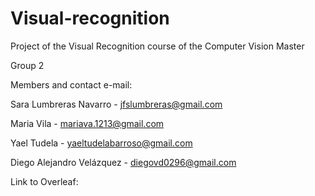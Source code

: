 # Visual-recognition

Project of the Visual Recognition course of the Computer Vision Master

Group 2

Members and contact e-mail:

Sara Lumbreras Navarro - jfslumbreras@gmail.com

Maria Vila - mariava.1213@gmail.com

Yael Tudela - yaeltudelabarroso@gmail.com

Diego Alejandro Velázquez - diegovd0296@gmail.com

Link to Overleaf: 
